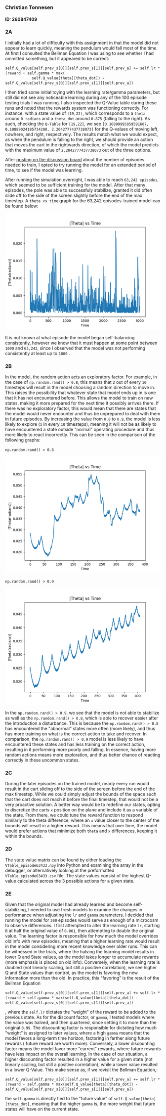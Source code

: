 ### Christian Tonnesen

#### ID: 260847409

### 2A

I initially had a lot of difficulty with this assignment in that the model did not appear to learn quickly, meaning the
pendulum would fall most of the time. At first I consulted the Bellman Equation I was using to see whether I had
ommitted something, but it appeared to be correct:

```
self.Q_value[self.prev_s[0]][self.prev_s[1]][self.prev_a] += self.lr * (reward + self.gamma * max(
            self.Q_value[theta][theta_dot]) - self.Q_value[self.prev_s[0]][self.prev_s[1]][self.prev_a])
```

I then tried some initial toying with the learning rate/gamma parameters, but still did not see any noticeable learning
during any of the 100 episode testing trials I was running. I also inspected the Q-Value table during these runs and
noted that the rewards system was functioning correctly. For instance, with a state value of `[19,22]`, which
corresponds to a `theta` around `0 radians` and a `theta_dot` around `0.875` (falling to the right). As such, checking
the `Q-Table` for `[19,22]`, we see `[0.16899995859591607, 0.10889024185734208, 2.2042777437738073]` for the Q-values of
moving left, nowhere, and right, respectively. The results match what we would expect, as when the pendulum is falling
to the right, we should provide an action that moves the cart in the rightwards direction, of which the model predicts
with the maximum value of `2.2042777437738073` out of the three options.

After [posting on the discussion board](https://mycourses2.mcgill.ca/d2l/le/592644/discussions/threads/1225920/View)
about the number of episodes needed to train, I opted to try running the model
for an extended period of time, to see if the model was learning.

After running the simulation overnight, I was able to reach `63,242 episodes`, which seemed to be sufficient training
for the model. After that many episodes, the pole was able to successfuly stabilize, granted it did often slide off to
the side of the screen slightly before the end of the max timestep. A `theta vs time` graph for the 63,242
episodes-trained model can be found below:

![img.png](Images/2A.png)

It is not known at what episode the model began self-balancing consistently, however we know that it must happen at some
point between `1000` and `63,242`, since I observed that the model was not performing consistently at least up to `1000`
.

### 2B

In the model, the random action acts an exploratory factor. For example, in the case of `np.random.rand() > 0.8`, this
means that `2` out of every `10` timesteps will result in the model choosing a random direction to move in. This raises
the possibility that whatever state that model ends up in is one that it has not encountered before. This allows the
model to train on new states, making it more prepared for the next time it possibly arrives there. If there was no
exploratory factor, this would mean that there are states that the model would never encounter and thus be unprepared to
deal with them in future episodes. By increasing the value from `0.8` to `0.9`, the model is less likely to explore (`1`
in every `10` timesteps), meaning it will not be as likely to have encountered a state outside "normal" operating
procedure and thus more likely to react incorrectly. This can be seen in the comparison of the following graphs:

`np.random.rand() > 0.8`

![img.png](Images/2B08Disturb.png)

`np.random.rand() > 0.9`

![img.png](Images/2B09Disturb.png)

In the `np.random.rand() > 0.9`, we see that the model is not able to stabilize as well as the `np.random.rand() > 0.8`,
which is able to recover easier after the introduction a disturbance. This is because the `np.random.rand() > 0.8` has
encountered the "abnormal" states more often (more likely), and thus has more training on what is the correct action to
take and recover. In comparison, the `np.random.rand() > 0.9` model is less likely to have encountered these states and
has less training on the correct action, resulting in it performing more poorly and falling. In essence, having more
random actions means more exploration, and thus better chance of reacting correctly in these uncommon states.

### 2C

During the later episodes on the trained model, nearly every run would result in the cart sliding off to the side of the
screen before the end of the max timestep. While we could simply adjust the bounds of the space such that the cart does
not reach it before the final timestep, that would not be a very proactive solution. A better way would be to redefine
our states, opting to discretize the carts `x` position on the plane and include it as a variable of the
state. From there, we could tune the reward function to respond similarly to the theta difference, where an `x` value
closer to the center of the bounds will result in a higher reward. This means that over time, the model would prefer
actions that minimize both `theta` and `x` differences, keeping it within the bounds.

### 2D

The state value matrix can be found by either loading the `VTable_episode63433.npy` into Python and examining the array
in the debugger, or alternatively looking at the preformatted `VTable_episode63433.csv` file. The state values consist
of the highest Q-value calculated across the 3 possible actions for a given state.

### 2E

Given that the original model had already learned and become self-stabilizing, I needed to use fresh models to examine
the changes in performance when adjusting the `lr` and `gamma` parameters. I decided that running the model for `300`
episodes would
serve
as enough of a microcosm to observe differences.
I first attempted to alter the learning rate `lr`, starting it at half the original value of `0.001`, then attempting to
double the
original value. The learning factor is responsible for how much the model overrides old info with new episodes, meaning
that
a higher learning rate would result in the model considering more recent knowledge over older runs. This can be
witnessed
in the trials, where the halving the learning model results in lower Q and State values, as the model takes longer
to accumulate rewards (more emphasis is placed on old info). Conversely, when the learning rate is doubled (not linearly
scaling, but still a positive correlation), we see
higher Q and State values than control, as the model is favoring the new information more than the old. In practice,
this "favoring" is the result of the Bellman Equation

```
self.Q_value[self.prev_s[0]][self.prev_s[1]][self.prev_a] += self.lr * (reward + self.gamma * max(self.Q_value[theta][theta_dot]) - self.Q_value[self.prev_s[0]][self.prev_s[1]][self.prev_a])
```

, where the `self.lr` dictates the "weight" of the reward to be added to the previous state. As for the discount factor,
or `gamma`, I tested models where the value was halved, and then quartered, since setting it to more than the
original `0.99`. The discounting factor is responsible for dictating how much "weight" is assigned to later values,
where a high `gamma` means that the model favors a long-term time horizon, factoring in farther along future rewards (
future reward are worth more).
Conversely, a lower discounting factor means the model favor more "current" rewards, where future rewards have less
impact on the overall learning. In the case of our situation, a higher discounting factor resulted in a higher value for
a given state (not linearly scaling, but still a positive correlation), while a lower value resulted in a lower Q-Value.
This make sense as, if we revisit the Bellman Equation,:

```
self.Q_value[self.prev_s[0]][self.prev_s[1]][self.prev_a] += self.lr * (reward + self.gamma * max(self.Q_value[theta][theta_dot]) - self.Q_value[self.prev_s[0]][self.prev_s[1]][self.prev_a])
```

the `self.gamma` is directly tied to the "future value" of `self.Q_value[theta][theta_dot]`, meaning that the
higher `gamma` is, the more weight that future states will have on the current state.